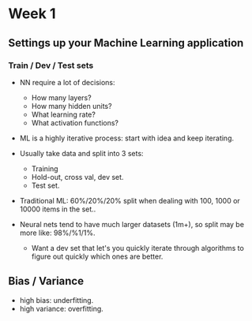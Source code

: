 # Week 1

## Settings up your Machine Learning application

### Train / Dev / Test sets

* NN require a lot of decisions:
  * How many layers?
  * How many hidden units?
  * What learning rate?
  * What activation functions?

* ML is a highly iterative process: start with idea and keep iterating.

* Usually take data and split into 3 sets:
  * Training
  * Hold-out, cross val, dev set.
  * Test set.

* Traditional ML: 60%/20%/20% split when dealing with 100, 1000 or 10000 items in the set..

* Neural nets tend to have much larger datasets (1m+), so split may be more like: 98%/%1/1%.
  * Want a dev set that let's you quickly iterate through algorithms to figure out quickly which ones are better.

## Bias / Variance

* high bias: underfitting.
* high variance: overfitting.
